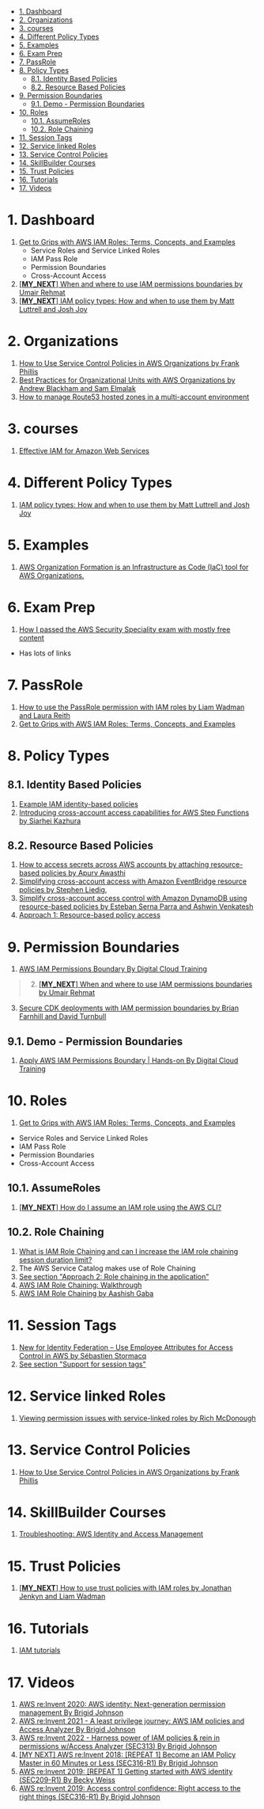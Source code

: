 
<!-- TOC -->

- [1. Dashboard](#1-dashboard)
- [2. Organizations](#2-organizations)
- [3. courses](#3-courses)
- [4. Different Policy Types](#4-different-policy-types)
- [5. Examples](#5-examples)
- [6. Exam Prep](#6-exam-prep)
- [7. PassRole](#7-passrole)
- [8. Policy Types](#8-policy-types)
  - [8.1. Identity Based Policies](#81-identity-based-policies)
  - [8.2. Resource Based Policies](#82-resource-based-policies)
- [9. Permission Boundaries](#9-permission-boundaries)
  - [9.1. Demo - Permission Boundaries](#91-demo---permission-boundaries)
- [10. Roles](#10-roles)
  - [10.1. AssumeRoles](#101-assumeroles)
  - [10.2. Role Chaining](#102-role-chaining)
- [11. Session Tags](#11-session-tags)
- [12. Service linked Roles](#12-service-linked-roles)
- [13. Service Control Policies](#13-service-control-policies)
- [14. SkillBuilder Courses](#14-skillbuilder-courses)
- [15. Trust Policies](#15-trust-policies)
- [16. Tutorials](#16-tutorials)
- [17. Videos](#17-videos)

<!-- /TOC -->

# 1. Dashboard

1. [Get to Grips with AWS IAM Roles: Terms, Concepts, and Examples](https://blog.awsfundamentals.com/aws-iam-roles-terms-concepts-and-examples)
    - Service Roles and Service Linked Roles
    - IAM Pass Role
    - Permission Boundaries
    - Cross-Account Access
1. [[**MY_NEXT**] When and where to use IAM permissions boundaries by Umair Rehmat](https://aws.amazon.com/blogs/security/when-and-where-to-use-iam-permissions-boundaries/)
1. [[**MY_NEXT**] IAM policy types: How and when to use them by Matt Luttrell and Josh Joy ](https://aws.amazon.com/blogs/security/iam-policy-types-how-and-when-to-use-them/)

# 2. Organizations

1. [How to Use Service Control Policies in AWS Organizations by Frank Phillis](https://aws.amazon.com/blogs/security/how-to-use-service-control-policies-in-aws-organizations/)
2. [Best Practices for Organizational Units with AWS Organizations by Andrew Blackham and Sam Elmalak ](https://aws.amazon.com/blogs/mt/best-practices-for-organizational-units-with-aws-organizations/)
3. [How to manage Route53 hosted zones in a multi-account environment](https://theburningmonk.com/2021/05/how-to-manage-route53-hosted-zones-in-a-multi-account-environment/)

# 3. courses

1. [Effective IAM for Amazon Web Services](https://www.effectiveiam.com/)

# 4. Different Policy Types

1. [IAM policy types: How and when to use them by Matt Luttrell and Josh Joy ](https://aws.amazon.com/blogs/security/iam-policy-types-how-and-when-to-use-them/)

# 5. Examples

1. [AWS Organization Formation is an Infrastructure as Code (IaC) tool for AWS Organizations.](https://github.com/org-formation/org-formation-cli)

# 6. Exam Prep

1. [How I passed the AWS Security Speciality exam with mostly free content](https://dev.to/aws-heroes/how-i-passed-the-aws-security-speciality-exam-with-mostly-free-content-3id3)
- Has lots of links

# 7. PassRole

1. [How to use the PassRole permission with IAM roles by Liam Wadman and Laura Reith](https://aws.amazon.com/blogs/security/how-to-use-the-passrole-permission-with-iam-roles/)
1. [Get to Grips with AWS IAM Roles: Terms, Concepts, and Examples](https://blog.awsfundamentals.com/aws-iam-roles-terms-concepts-and-examples)

# 8. Policy Types

## 8.1. Identity Based Policies

1. [Example IAM identity-based policies](https://docs.aws.amazon.com/IAM/latest/UserGuide/access_policies_examples.html)
1. [Introducing cross-account access capabilities for AWS Step Functions by Siarhei Kazhura](https://aws.amazon.com/blogs/compute/introducing-cross-account-access-capabilities-for-aws-step-functions/)

## 8.2. Resource Based Policies

1. [How to access secrets across AWS accounts by attaching resource-based policies by Apurv Awasthi](https://aws.amazon.com/blogs/security/how-to-access-secrets-across-aws-accounts-by-attaching-resource-based-policies/)
1. [Simplifying cross-account access with Amazon EventBridge resource policies by Stephen Liedig,](https://aws.amazon.com/blogs/compute/simplifying-cross-account-access-with-amazon-eventbridge-resource-policies/)
1. [Simplify cross-account access control with Amazon DynamoDB using resource-based policies by Esteban Serna Parra and Ashwin Venkatesh](https://aws.amazon.com/blogs/database/simplify-cross-account-access-control-with-amazon-dynamodb-using-resource-based-policies/)
1. [Approach 1: Resource-based policy access](https://aws.amazon.com/blogs/containers/amazon-eks-pod-identity-a-new-way-for-applications-on-eks-to-obtain-iam-credentials/)

# 9. Permission Boundaries

1. [AWS IAM Permissions Boundary By Digital Cloud Training](https://www.youtube.com/watch?v=t8P8ffqWrsY)
> 2. [[**MY_NEXT**] When and where to use IAM permissions boundaries by Umair Rehmat](https://aws.amazon.com/blogs/security/when-and-where-to-use-iam-permissions-boundaries/)
3. [Secure CDK deployments with IAM permission boundaries by Brian Farnhill and David Turnbull](https://aws.amazon.com/blogs/devops/secure-cdk-deployments-with-iam-permission-boundaries/)

## 9.1. Demo - Permission Boundaries

1. [Apply AWS IAM Permissions Boundary | Hands-on By Digital Cloud Training](https://www.youtube.com/watch?v=D-1u0dBM-q8&)

# 10. Roles

1. [Get to Grips with AWS IAM Roles: Terms, Concepts, and Examples](https://blog.awsfundamentals.com/aws-iam-roles-terms-concepts-and-examples)
- Service Roles and Service Linked Roles
- IAM Pass Role
- Permission Boundaries
- Cross-Account Access

## 10.1. AssumeRoles

1. [[**MY_NEXT**] How do I assume an IAM role using the AWS CLI?](https://repost.aws/knowledge-center/iam-assume-role-cli)

## 10.2. Role Chaining

1. [What is IAM Role Chaining and can I increase the IAM role chaining session duration limit?](https://www.youtube.com/watch?v=2TcKghUbikw)
2. The AWS Service Catalog makes use of Role Chaining
3. [See section "Approach 2: Role chaining in the application"](https://aws.amazon.com/blogs/containers/amazon-eks-pod-identity-a-new-way-for-applications-on-eks-to-obtain-iam-credentials/)
4. [AWS IAM Role Chaining: Walkthrough](https://aws.plainenglish.io/aws-iam-role-chaining-walkthrough-248e48582b92)
5. [AWS IAM Role Chaining by Aashish Gaba](https://aws.plainenglish.io/aws-iam-role-chaining-df41b1101068)

# 11. Session Tags

1. [New for Identity Federation – Use Employee Attributes for Access Control in AWS by Sébastien Stormacq](https://aws.amazon.com/blogs/aws/new-for-identity-federation-use-employee-attributes-for-access-control-in-aws/)
1. [See section "Support for session tags"](https://aws.amazon.com/blogs/containers/amazon-eks-pod-identity-a-new-way-for-applications-on-eks-to-obtain-iam-credentials)

# 12. Service linked Roles

1. [Viewing permission issues with service-linked roles by Rich McDonough ](https://aws.amazon.com/blogs/mt/viewing-permission-issues-with-service-linked-roles/)

# 13. Service Control Policies

1. [How to Use Service Control Policies in AWS Organizations by Frank Phillis](https://aws.amazon.com/blogs/security/how-to-use-service-control-policies-in-aws-organizations/)

# 14. SkillBuilder Courses

1. [Troubleshooting: AWS Identity and Access Management](https://explore.skillbuilder.aws/learn/course/15564/play/76564/troubleshooting-aws-identity-and-access-management)

# 15. Trust Policies

1. [[**MY_NEXT**] How to use trust policies with IAM roles by Jonathan Jenkyn and Liam Wadman](https://aws.amazon.com/blogs/security/how-to-use-trust-policies-with-iam-roles/)

# 16. Tutorials

1. [IAM tutorials](https://docs.aws.amazon.com/IAM/latest/UserGuide/tutorials.html)

# 17. Videos

1. [AWS re:Invent 2020: AWS identity: Next-generation permission management By Brigid Johnson](https://www.youtube.com/watch?v=8vsD_aTtuTo)
2. [AWS re:Invent 2021 - A least privilege journey: AWS IAM policies and Access Analyzer By Brigid Johnson](https://www.youtube.com/watch?v=pKPiPplJNak)
3. [AWS re:Invent 2022 - Harness power of IAM policies & rein in permissions w/Access Analyzer (SEC313) By Brigid Johnson](https://www.youtube.com/watch?v=x-Kh8hKVX74)
4. [[MY NEXT] AWS re:Invent 2018: [REPEAT 1] Become an IAM Policy Master in 60 Minutes or Less (SEC316-R1) By Brigid Johnson](https://www.youtube.com/watch?v=YQsK4MtsELU)
5. [AWS re:Invent 2019: [REPEAT 1] Getting started with AWS identity (SEC209-R1) By Becky Weiss](https://www.youtube.com/watch?v=Zvz-qYYhvMk)
6. [AWS re:Invent 2019: Access control confidence: Right access to the right things (SEC316-R1) By Brigid Johnson](https://www.youtube.com/watch?v=XO4CALyzbVM)